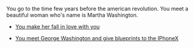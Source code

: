You go to the time few years before the american revolution. You meet a beautiful woman who's name is Martha Washington.

* [You make her fall in love with you](heart-brokengw.md)


* [You meet George Washington and give blueprints to the IPhoneX](meet-washington.md)

